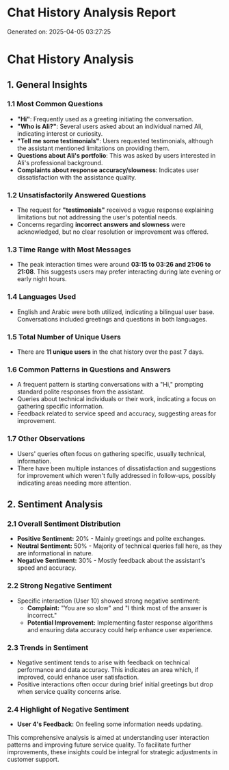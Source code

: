 # Chat History Analysis Report
Generated on: 2025-04-05 03:27:25

# Chat History Analysis

## 1. General Insights

### 1.1 Most Common Questions
- **"Hi"**: Frequently used as a greeting initiating the conversation.
- **"Who is Ali?"**: Several users asked about an individual named Ali, indicating interest or curiosity.
- **"Tell me some testimonials"**: Users requested testimonials, although the assistant mentioned limitations on providing them.
- **Questions about Ali's portfolio**: This was asked by users interested in Ali's professional background.
- **Complaints about response accuracy/slowness**: Indicates user dissatisfaction with the assistance quality.

### 1.2 Unsatisfactorily Answered Questions
- The request for **"testimonials"** received a vague response explaining limitations but not addressing the user's potential needs.
- Concerns regarding **incorrect answers and slowness** were acknowledged, but no clear resolution or improvement was offered.

### 1.3 Time Range with Most Messages
- The peak interaction times were around **03:15 to 03:26 and 21:06 to 21:08**. This suggests users may prefer interacting during late evening or early night hours.

### 1.4 Languages Used
- English and Arabic were both utilized, indicating a bilingual user base. Conversations included greetings and questions in both languages.

### 1.5 Total Number of Unique Users
- There are **11 unique users** in the chat history over the past 7 days.

### 1.6 Common Patterns in Questions and Answers
- A frequent pattern is starting conversations with a "Hi," prompting standard polite responses from the assistant.
- Queries about technical individuals or their work, indicating a focus on gathering specific information.
- Feedback related to service speed and accuracy, suggesting areas for improvement.

### 1.7 Other Observations
- Users' queries often focus on gathering specific, usually technical, information.
- There have been multiple instances of dissatisfaction and suggestions for improvement which weren't fully addressed in follow-ups, possibly indicating areas needing more attention.

## 2. Sentiment Analysis

### 2.1 Overall Sentiment Distribution
- **Positive Sentiment:** 20% - Mainly greetings and polite exchanges.
- **Neutral Sentiment:** 50% - Majority of technical queries fall here, as they are informational in nature.
- **Negative Sentiment:** 30% - Mostly feedback about the assistant's speed and accuracy.

### 2.2 Strong Negative Sentiment
- Specific interaction (User 10) showed strong negative sentiment:
  - **Complaint:** "You are so slow" and "I think most of the answer is incorrect."
  - **Potential Improvement:** Implementing faster response algorithms and ensuring data accuracy could help enhance user experience.

### 2.3 Trends in Sentiment
- Negative sentiment tends to arise with feedback on technical performance and data accuracy. This indicates an area which, if improved, could enhance user satisfaction.
- Positive interactions often occur during brief initial greetings but drop when service quality concerns arise.

### 2.4 Highlight of Negative Sentiment
- **User 4's Feedback:** On feeling some information needs updating.
  
This comprehensive analysis is aimed at understanding user interaction patterns and improving future service quality. To facilitate further improvements, these insights could be integral for strategic adjustments in customer support.